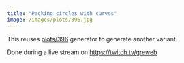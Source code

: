 ```yaml
---
title: "Packing circles with curves"
image: /images/plots/396.jpg
---
```


This reuses [plots/396](/plots/396) generator to generate another variant.

Done during a live stream on https://twitch.tv/greweb
